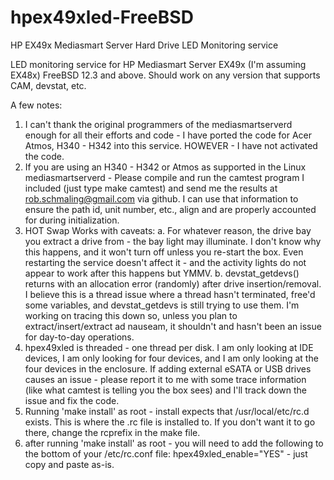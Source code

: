 # hpex49xled-FreeBSD
HP EX49x Mediasmart Server Hard Drive LED Monitoring service

LED monitoring service for HP Mediasmart Server EX49x (I'm assuming EX48x) FreeBSD 12.3 and above. Should work on any version that supports CAM, devstat, etc. 

A few notes:

1. I can't thank the original programmers of the mediasmartserverd enough for all their efforts and code - I have ported the code for Acer Atmos, H340 - H342 into this service. HOWEVER - I have not activated the code.
2. If you are using an H340 - H342 or Atmos as supported in the Linux mediasmartserverd - Please compile and run the camtest program I included (just type make camtest) and send me the results at rob.schmaling@gmail.com via github. I can use that information to ensure the path id, unit number, etc., align and are properly accounted for during initialization. 
3. HOT Swap Works with caveats:
  a. For whatever reason, the drive bay you extract a drive from - the bay light may illuminate. I don't know why this happens, and it won't turn off unless you re-start      the box. Even restarting the service doesn't affect it - and the activity lights do not appear to work 
     after this happens but YMMV.
  b. devstat_getdevs() returns with an allocation error (randomly) after drive insertion/removal. I believe this is a thread issue where a thread hasn't terminated,          free'd some variables, and devstat_getdevs is still trying to use them. I'm working on tracing this down 
     so, unless you plan to extract/insert/extract ad nauseam, it shouldn't and hasn't been an issue for day-to-day operations.
4. hpex49xled is threaded - one thread per disk. I am only looking at IDE devices, I am only looking for four devices, and I am only looking at the four devices in the      enclosure. If adding external eSATA or USB drives causes an issue - please report it to me with some 
   trace information (like what camtest is telling you the box sees) and I'll track down the issue and fix the code.
5. Running 'make install' as root - install expects that /usr/local/etc/rc.d exists. This is where the .rc file is installed to. If you don't want it to go there, change the rcprefix in the make file.
6. after running 'make install' as root - you will need to add the following to the bottom of your /etc/rc.conf file: hpex49xled_enable="YES" - just copy and paste as-is.
